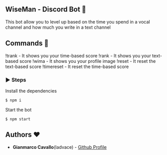 ## WiseMan - Discord Bot 🤖 

This bot allow you to level up based on the time you spend in a vocal channel and how much you write in a text channel

## Commands 🎨
 
 !trank - It shows you your time-based score
 !rank - It shows you your text-based score
 !wima - It shows you your profile image
 !reset - It reset the text-based score
 !timereset - It reset the time-based score

 ### ▶️ Steps

Install the dependencies
 ```
$ npm i
 ```

Start the bot
 ```
$ npm start
 ```

 ## Authors ❤️
  
  - **Gianmarco Cavallo**(ladvace) - [Github Profile](https://github.com/Ladvace)